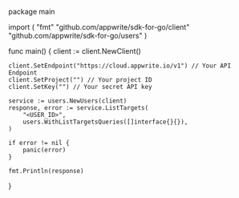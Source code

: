 package main

import (
    "fmt"
    "github.com/appwrite/sdk-for-go/client"
    "github.com/appwrite/sdk-for-go/users"
)

func main() {
    client := client.NewClient()

    client.SetEndpoint("https://cloud.appwrite.io/v1") // Your API Endpoint
    client.SetProject("") // Your project ID
    client.SetKey("") // Your secret API key

    service := users.NewUsers(client)
    response, error := service.ListTargets(
        "<USER_ID>",
        users.WithListTargetsQueries([]interface{}{}),
    )

    if error != nil {
        panic(error)
    }

    fmt.Println(response)
}
